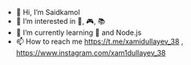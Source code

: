 - 👋 Hi, I’m Saidkamol
- 👀 I’m interested in 🥊, 🎮, 📚
- 🌱 I’m currently learning 🐍 and Node.js
- 📫 How to reach me https://t.me/xamidullayev_38 ,   https://www.instagram.com/xam1dullayev_38



